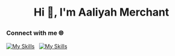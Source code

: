 # <p align="center"> Hi 👋, I'm Aaliyah Merchant </p>

### Connect with me 🌐
[![My Skills](https://skillicons.dev/icons?i=linkedin)](https://www.linkedin.com/in/aaliyahmerchant/)  &nbsp; 
[![My Skills](https://skillicons.dev/icons?i=github)](https://github.com/M-Aaliyah)

<!--
**mer-aliy/mer-aliy** is a ✨ _special_ ✨ repository because its `README.md` (this file) appears on your GitHub profile.

Here are some ideas to get you started:

- 🔭 I’m currently working on ...
- 🌱 I’m currently learning ...
- 👯 I’m looking to collaborate on ...
- 🤔 I’m looking for help with ...
- 💬 Ask me about ...
- 📫 How to reach me: ...
- 😄 Pronouns: ...
- ⚡ Fun fact: ...
-->
